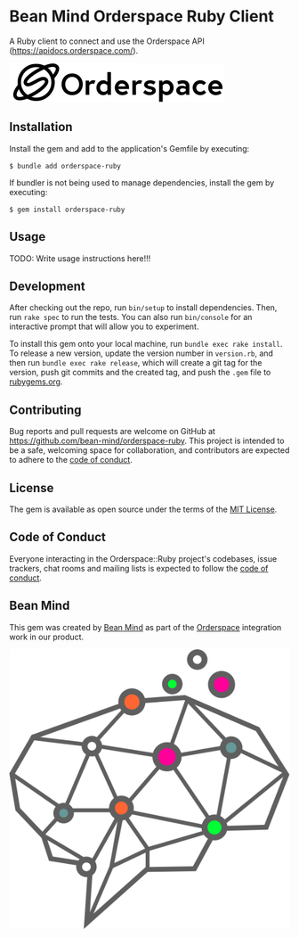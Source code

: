 # Bean Mind Orderspace Ruby Client

A Ruby client to connect and use the Orderspace API (https://apidocs.orderspace.com/).

![Orderspace Logo](orderspace-logo.png)

## Installation

Install the gem and add to the application's Gemfile by executing:

    $ bundle add orderspace-ruby

If bundler is not being used to manage dependencies, install the gem by executing:

    $ gem install orderspace-ruby

## Usage

TODO: Write usage instructions here!!!

## Development

After checking out the repo, run `bin/setup` to install dependencies. Then, run `rake spec` to run the tests. You can also run `bin/console` for an interactive prompt that will allow you to experiment.

To install this gem onto your local machine, run `bundle exec rake install`. To release a new version, update the version number in `version.rb`, and then run `bundle exec rake release`, which will create a git tag for the version, push git commits and the created tag, and push the `.gem` file to [rubygems.org](https://rubygems.org).

## Contributing

Bug reports and pull requests are welcome on GitHub at https://github.com/bean-mind/orderspace-ruby. This project is intended to be a safe, welcoming space for collaboration, and contributors are expected to adhere to the [code of conduct](https://github.com/[USERNAME]/orderspace-ruby/blob/main/CODE_OF_CONDUCT.md).

## License

The gem is available as open source under the terms of the [MIT License](https://opensource.org/licenses/MIT).

## Code of Conduct

Everyone interacting in the Orderspace::Ruby project's codebases, issue trackers, chat rooms and mailing lists is expected to follow the [code of conduct](https://github.com/bean-mind/orderspace-ruby/blob/main/CODE_OF_CONDUCT.md).

## Bean Mind

This gem was created by [Bean Mind](https://beanmind.com) as part of the [Orderspace](https://www.orderspace.com) integration work
in our product.

![Bean Mind](beanmind.svg)
